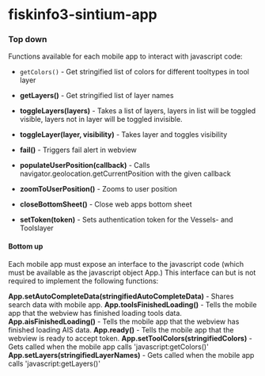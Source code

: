 # fiskinfo3-sintium-app
### Top down

Functions available for each mobile app to interact with javascript code:

- ```getColors()``` - Get stringified list of colors for different tooltypes in tool layer

- **getLayers()** - Get stringified list of layer names
- **toggleLayers(layers)** - Takes a list of layers, layers in list will be toggled visible, layers not in layer will be toggled invisible.
- **toggleLayer(layer, visibility)** - Takes layer and toggles visibility
- **fail()** - Triggers fail alert in webview
- **populateUserPosition(callback)** - Calls navigator.geolocation.getCurrentPosition with the given callback
- **zoomToUserPosition()** - Zooms to user position
- **closeBottomSheet()** - Close web apps bottom sheet
- **setToken(token)** - Sets authentication token for the Vessels- and Toolslayer

#### Bottom up
Each mobile app must expose an interface to the javascript code (which must be available as the javascript object App.) 
This interface can but is not required to implement the following functions:

**App.setAutoCompleteData(stringifiedAutoCompleteData)** - Shares search data with mobile app.
**App.toolsFinishedLoading()** - Tells the mobile app that the webview has finished loading tools data.
**App.aisFinishedLoading()** - Tells the mobile app that the webview has finished loading AIS data.
**App.ready()** - Tells the mobile app that the webview is ready to accept token.
**App.setToolColors(stringifiedColors)** - Gets called when the mobile app calls 'javascript:getColors()'
**App.setLayers(stringifiedLayerNames)** - Gets called when the mobile app calls 'javascript:getLayers()'
